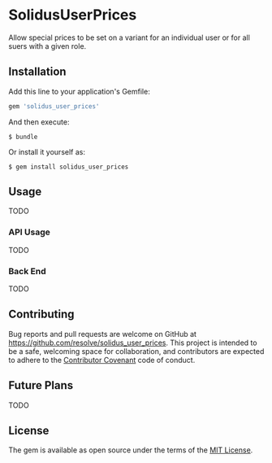 # SolidusUserPrices

Allow special prices to be set on a variant for an individual user or for all suers with a given role.

## Installation

Add this line to your application's Gemfile:

```ruby
gem 'solidus_user_prices'
```

And then execute:

    $ bundle

Or install it yourself as:

    $ gem install solidus_user_prices

## Usage
TODO

### API Usage
TODO

### Back End
TODO

## Contributing
Bug reports and pull requests are welcome on GitHub at https://github.com/resolve/solidus_user_prices. This project is intended to be a safe, welcoming space for collaboration, and contributors are expected to adhere to the [Contributor Covenant](contributor-covenant.org) code of conduct.

## Future Plans
TODO

## License
The gem is available as open source under the terms of the [MIT License](http://opensource.org/licenses/MIT).
